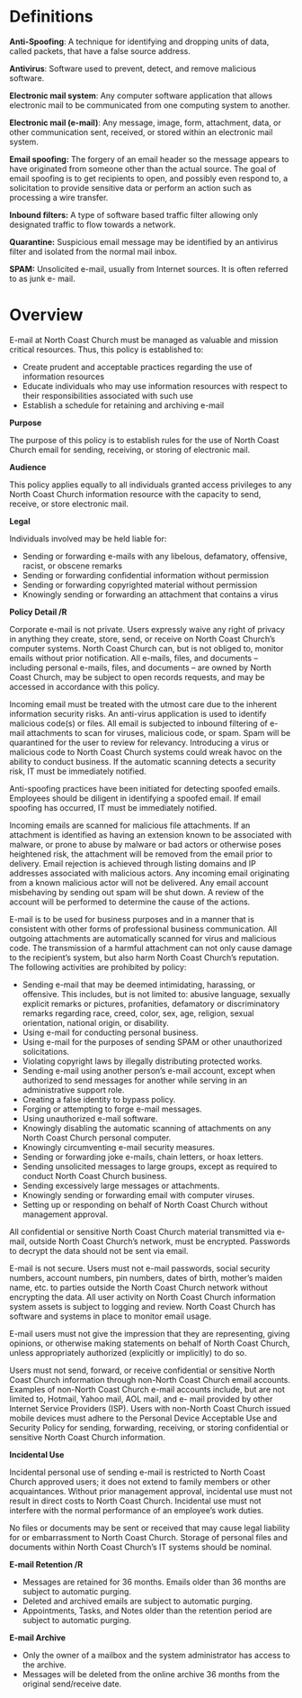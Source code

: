 # **Definitions**

**Anti-Spoofing**: A technique for identifying and dropping units of data, called packets, that have a false source address.

**Antivirus**: Software used to prevent, detect, and remove malicious software.

**Electronic mail system**: Any computer software application that allows electronic mail to be communicated from one computing system to another.

**Electronic mail (e-mail)**: Any message, image, form, attachment, data, or other communication sent, received, or stored within an electronic mail system.

**Email spoofing:** The forgery of an email header so the message appears to have originated from someone other than the actual source. The goal of email spoofing is to get recipients to open, and possibly even respond to, a solicitation to provide sensitive data or perform an action such as processing a wire transfer.

**Inbound filters:** A type of software based traffic filter allowing only designated traffic to flow towards a network.

**Quarantine:** Suspicious email message may be identified by an antivirus filter and isolated from the normal mail inbox.

**SPAM:** Unsolicited e-mail, usually from Internet sources. It is often referred to as junk e- mail.

# **Overview**

E-mail at North Coast Church must be managed as valuable and mission critical resources. Thus, this policy is established to:

- Create prudent and acceptable practices regarding the use of information resources
- Educate individuals who may use information resources with respect to their responsibilities associated with such use
- Establish a schedule for retaining and archiving e-mail

**Purpose**

The purpose of this policy is to establish rules for the use of North Coast Church email for sending, receiving, or storing of electronic mail.

**Audience**

This policy applies equally to all individuals granted access privileges to any North Coast Church information resource with the capacity to send, receive, or store electronic mail.

**Legal**

Individuals involved may be held liable for:

- Sending or forwarding e-mails with any libelous, defamatory, offensive, racist, or obscene remarks
- Sending or forwarding confidential information without permission
- Sending or forwarding copyrighted material without permission
- Knowingly sending or forwarding an attachment that contains a virus

**Policy Detail /R**

Corporate e-mail is not private. Users expressly waive any right of privacy in anything they create, store, send, or receive on North Coast Church’s computer systems. North Coast Church can, but is not obliged to, monitor emails without prior notification. All e-mails, files, and documents – including personal e-mails, files, and documents – are owned by North Coast Church, may be subject to open records requests, and may be accessed in accordance with this policy.

Incoming email must be treated with the utmost care due to the inherent information security risks. An anti-virus application is used to identify malicious code(s) or files. All email is subjected to inbound filtering of e-mail attachments to scan for viruses, malicious code, or spam. Spam will be quarantined for the user to review for relevancy. Introducing a virus or malicious code to North Coast Church systems could wreak havoc on the ability to conduct business. If the automatic scanning detects a security risk, IT must be immediately notified.

Anti-spoofing practices have been initiated for detecting spoofed emails. Employees should be diligent in identifying a spoofed email. If email spoofing has occurred, IT must be immediately notified.

Incoming emails are scanned for malicious file attachments. If an attachment is identified as having an extension known to be associated with malware, or prone to abuse by malware or bad actors or otherwise poses heightened risk, the attachment will be removed from the email prior to delivery. Email rejection is achieved through listing domains and IP addresses associated with malicious actors. Any incoming email originating from a known malicious actor will not be delivered. Any email account misbehaving by sending out spam will be shut down. A review of the account will be performed to determine the cause of the actions.

E-mail is to be used for business purposes and in a manner that is consistent with other forms of professional business communication. All outgoing attachments are automatically scanned for virus and malicious code. The transmission of a harmful attachment can not only cause damage to the recipient’s system, but also harm North Coast Church’s reputation. The following activities are prohibited by policy:

- Sending e-mail that may be deemed intimidating, harassing, or offensive. This includes, but is not limited to: abusive language, sexually explicit remarks or pictures, profanities, defamatory or discriminatory remarks regarding race, creed, color, sex, age, religion, sexual orientation, national origin, or disability.
- Using e-mail for conducting personal business.
- Using e-mail for the purposes of sending SPAM or other unauthorized solicitations.
- Violating copyright laws by illegally distributing protected works.
- Sending e-mail using another person’s e-mail account, except when authorized to send messages for another while serving in an administrative support role.
- Creating a false identity to bypass policy.
- Forging or attempting to forge e-mail messages.
- Using unauthorized e-mail software.
- Knowingly disabling the automatic scanning of attachments on any North Coast Church personal computer.
- Knowingly circumventing e-mail security measures.
- Sending or forwarding joke e-mails, chain letters, or hoax letters.
- Sending unsolicited messages to large groups, except as required to conduct North Coast Church business.
- Sending excessively large messages or attachments.
- Knowingly sending or forwarding email with computer viruses.
- Setting up or responding on behalf of North Coast Church without management approval.

All confidential or sensitive North Coast Church material transmitted via e-mail, outside North Coast Church’s network, must be encrypted. Passwords to decrypt the data should not be sent via email.

E-mail is not secure. Users must not e-mail passwords, social security numbers, account numbers, pin numbers, dates of birth, mother’s maiden name, etc. to parties outside the North Coast Church network without encrypting the data. All user activity on North Coast Church information system assets is subject to logging and review. North Coast Church has software and systems in place to monitor email usage.

E-mail users must not give the impression that they are representing, giving opinions, or otherwise making statements on behalf of North Coast Church, unless appropriately authorized (explicitly or implicitly) to do so.

Users must not send, forward, or receive confidential or sensitive North Coast Church information through non-North Coast Church email accounts. Examples of non-North Coast Church e-mail accounts include, but are not limited to, Hotmail, Yahoo mail, AOL mail, and e- mail provided by other Internet Service Providers (ISP). Users with non-North Coast Church issued mobile devices must adhere to the Personal Device Acceptable Use and Security Policy for sending, forwarding, receiving, or storing confidential or sensitive North Coast Church information.

**Incidental Use**

Incidental personal use of sending e-mail is restricted to North Coast Church approved users; it does not extend to family members or other acquaintances. Without prior management approval, incidental use must not result in direct costs to North Coast Church. Incidental use must not interfere with the normal performance of an employee’s work duties.

No files or documents may be sent or received that may cause legal liability for or embarrassment to North Coast Church. Storage of personal files and documents within North Coast Church’s IT systems should be nominal.

**E-mail Retention /R**

- Messages are retained for 36 months. Emails older than 36 months are subject to automatic purging.
- Deleted and archived emails are subject to automatic purging.
- Appointments, Tasks, and Notes older than the retention period are subject to automatic purging.

**E-mail Archive**

- Only the owner of a mailbox and the system administrator has access to the archive.
- Messages will be deleted from the online archive 36 months from the original send/receive date.